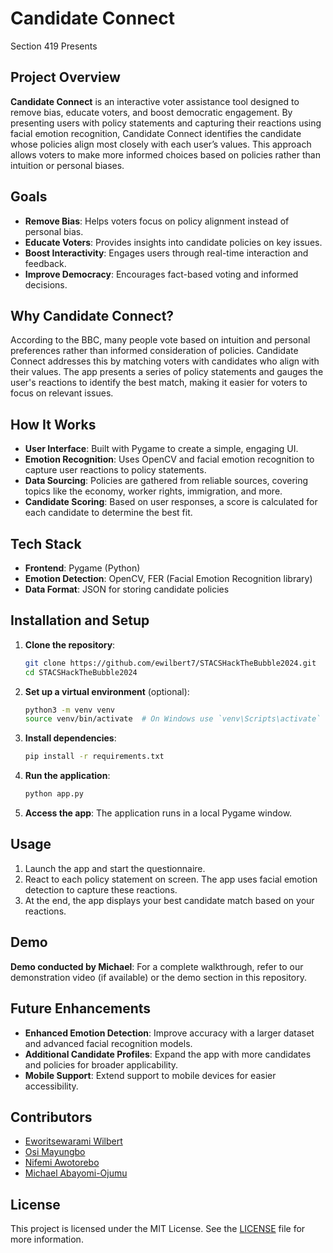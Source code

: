 # Candidate Connect

Section 419 Presents

## Project Overview

**Candidate Connect** is an interactive voter assistance tool designed to remove bias, educate voters, and boost democratic engagement. By presenting users with policy statements and capturing their reactions using facial emotion recognition, Candidate Connect identifies the candidate whose policies align most closely with each user’s values. This approach allows voters to make more informed choices based on policies rather than intuition or personal biases.

## Goals

- **Remove Bias**: Helps voters focus on policy alignment instead of personal bias.
- **Educate Voters**: Provides insights into candidate policies on key issues.
- **Boost Interactivity**: Engages users through real-time interaction and feedback.
- **Improve Democracy**: Encourages fact-based voting and informed decisions.

## Why Candidate Connect?

According to the BBC, many people vote based on intuition and personal preferences rather than informed consideration of policies. Candidate Connect addresses this by matching voters with candidates who align with their values. The app presents a series of policy statements and gauges the user's reactions to identify the best match, making it easier for voters to focus on relevant issues.

## How It Works

- **User Interface**: Built with Pygame to create a simple, engaging UI.
- **Emotion Recognition**: Uses OpenCV and facial emotion recognition to capture user reactions to policy statements.
- **Data Sourcing**: Policies are gathered from reliable sources, covering topics like the economy, worker rights, immigration, and more.
- **Candidate Scoring**: Based on user responses, a score is calculated for each candidate to determine the best fit.

## Tech Stack

- **Frontend**: Pygame (Python)
- **Emotion Detection**: OpenCV, FER (Facial Emotion Recognition library)
- **Data Format**: JSON for storing candidate policies

## Installation and Setup

1. **Clone the repository**:
    ```bash
    git clone https://github.com/ewilbert7/STACSHackTheBubble2024.git
    cd STACSHackTheBubble2024
    ```

2. **Set up a virtual environment** (optional):
    ```bash
    python3 -m venv venv
    source venv/bin/activate  # On Windows use `venv\Scripts\activate`
    ```

3. **Install dependencies**:
    ```bash
    pip install -r requirements.txt
    ```

4. **Run the application**:
    ```bash
    python app.py
    ```

5. **Access the app**:
   The application runs in a local Pygame window.

## Usage

1. Launch the app and start the questionnaire.
2. React to each policy statement on screen. The app uses facial emotion detection to capture these reactions.
3. At the end, the app displays your best candidate match based on your reactions.

## Demo

**Demo conducted by Michael**: For a complete walkthrough, refer to our demonstration video (if available) or the demo section in this repository.

## Future Enhancements

- **Enhanced Emotion Detection**: Improve accuracy with a larger dataset and advanced facial recognition models.
- **Additional Candidate Profiles**: Expand the app with more candidates and policies for broader applicability.
- **Mobile Support**: Extend support to mobile devices for easier accessibility.

## Contributors

- [Eworitsewarami Wilbert](https://github.com/ewilbert7)
- [Osi Mayungbo](https://github.com/01m1)
- [Nifemi Awotorebo](https://github.com/nifemiawo)
- [Michael Abayomi-Ojumu](https://github.com/Michael-A05)

## License

This project is licensed under the MIT License. See the [LICENSE](LICENSE) file for more information.
